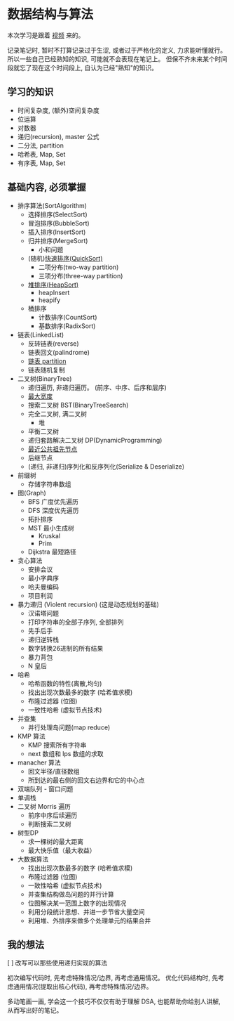# 数据结构与算法

本次学习是跟着 [视频](https://www.bilibili.com/video/BV13g41157hK/) 来的。

记录笔记时, 暂时不打算记录过于生涩, 或者过于严格化的定义, 力求能听懂就行。 所以一些自己已经熟知的知识, 可能就不会表现在笔记上。 但保不齐未来某个时间段就忘了现在这个时间段上, 自认为已经"熟知"的知识。

## 学习的知识

- 时间复杂度, (额外)空间复杂度
- 位运算
- 对数器
- 递归(recursion), master 公式
- 二分法, partition
- 哈希表, Map, Set
- 有序表, Map, Set

## 基础内容, 必须掌握

- 排序算法(SortAlgorithm)
    - 选择排序(SelectSort)
    - 冒泡排序(BubbleSort)
    - 插入排序(InsertSort)
    - 归并排序(MergeSort)
        - 小和问题
    - (随机)[快速排序(QuickSort)](https://practice.geeksforgeeks.org/problems/quick-sort/1)
        - 二项分布(two-way partition)
        - 三项分布(three-way partition)
    - [堆排序(HeapSort)](https://practice.geeksforgeeks.org/problems/heap-sort/1)
        - heapInsert
        - heapify
    - 桶排序
        - 计数排序(CountSort)
        - 基数排序(RadixSort)
- 链表(LinkedList)
    - 反转链表(reverse)
    - 链表回文(palindrome)
    - [链表 partition](https://practice.geeksforgeeks.org/problems/given-a-linked-list-of-0s-1s-and-2s-sort-it/1)
    - 链表随机复制
- 二叉树(BinaryTree)
    - 递归遍历, 非递归遍历。 (前序、中序、后序和层序)
    - [最大宽度](https://practice.geeksforgeeks.org/problems/right-view-of-binary-tree/1)
    - 搜索二叉树 BST(BinaryTreeSearch)
    - 完全二叉树, 满二叉树
        - 堆
    - 平衡二叉树
    - 递归套路解决二叉树 DP(DynamicProgramming)
    - [最近公共祖先节点](https://practice.geeksforgeeks.org/problems/lowest-common-ancestor-in-a-bst/1)
    - 后继节点
    - (递归, 非递归)序列化和反序列化(Serialize & Deserialize)
- 前缀树
    - 存储字符串数组
- 图(Graph)
    - BFS 广度优先遍历
    - DFS 深度优先遍历
    - 拓扑排序
    - MST 最小生成树
        - Kruskal
        - Prim
    - Dijkstra 最短路径
- 贪心算法
    - 安排会议
    - 最小字典序
    - 哈夫曼编码
    - 项目利润
- 暴力递归 (Violent recursion) (这是动态规划的基础)
    - 汉诺塔问题
    - 打印字符串的全部子序列, 全部排列
    - 先手后手
    - 递归逆转栈
    - 数字转换26进制的所有结果
    - 暴力背包
    - N 皇后
- 哈希
    - 哈希函数的特性(离散,均匀)
    - 找出出现次数最多的数字 (哈希值求模)
    - 布隆过滤器 (位图)
    - 一致性哈希 (虚拟节点技术)
- 并查集
    - 并行处理岛问题(map reduce)
- KMP 算法
    - KMP 搜索所有字符串
    - next 数组和 lps 数组的求取
- manacher 算法
    - 回文半径/直径数组
    - 所到达的最右侧的回文右边界和它的中心点
- 双端队列 - 窗口问题
- 单调栈
- 二叉树 Morris 遍历
    - 前序中序后续遍历
    - 判断搜索二叉树
- 树型DP
    - 求一棵树的最大距离
    - 最大快乐值（最大收益）
- 大数据算法
    - 找出出现次数最多的数字 (哈希值求模)
    - 布隆过滤器 (位图)
    - 一致性哈希 (虚拟节点技术)
    - 并查集结构做岛问题的并行计算
    - 位图解决某一范围上数字的出现情况
    - 利用分段统计思想、并进一步节省大量空间
    - 利用堆、外排序来做多个处理单元的结果合并

## 我的想法

[ ] 改写可以那些使用递归实现的算法

初次编写代码时, 先考虑特殊情况/边界, 再考虑通用情况。
优化代码结构时, 先考虑通用情况(提取出核心代码), 再考虑特殊情况/边界。

多动笔画一画, 学会这一个技巧不仅仅有助于理解 DSA, 也能帮助你给别人讲解, 从而写出好的笔记。
